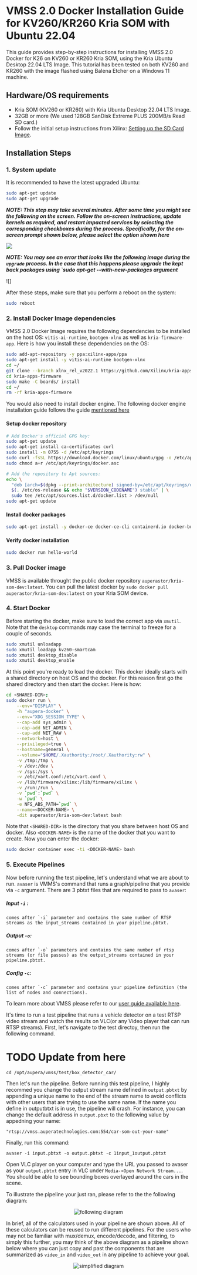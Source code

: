 # VMSS 2.0 Docker Installation Guide for KV260/KR260 Kria SOM with Ubuntu 22.04

This guide provides step-by-step instructions for installing VMSS 2.0 Docker for K26 on KV260 or KR260 Kria SOM, using the Kria Ubuntu Desktop 22.04 LTS Image. This tutorial has been tested on both KV260 and KR260 with the image flashed using Balena Etcher on a Windows 11 machine.

## Hardware/OS requirements

- Kria SOM (KV260 or KR260) with Kria Ubuntu Desktop 22.04 LTS Image.
- 32GB or more (We used 128GB SanDisk Extreme PLUS 200MB/s Read SD card.)
- Follow the initial setup instructions from Xilinx: [Setting up the SD Card Image](https://www.xilinx.com/products/som/kria/kv260-vision-starter-kit/kv260-getting-started-ubuntu/setting-up-the-sd-card-image.html).

## Installation Steps

### 1. System update
It is recommended to have the latest upgraded Ubuntu:
   ```bash
   sudo apt-get update
   sudo apt-get upgrade
   ```
**_NOTE: This step may take several minutes. After some time you might see the following on the screen. Follow the on-screen instructions, update kernels as required, and restart impacted services by selecting the corresponding checkboxes during the process. Specifically, for the on-screen prompt shown below, please select the option shown here_**


![](kernel_update.jpg)

**_NOTE: You may see an error that looks like the following image during the `upgrade` prcoess. In the case that this happens please upgrade the kept back packages using `sudo apt-get --with-new-packages argument_**

![]

After these steps, make sure that you perform a reboot on the system:
```bash
sudo reboot
```

### 2. Install Docker Image dependencies

VMSS 2.0 Docker Image requires the following dependencies to be installed on the host OS: `vitis-ai-runtime`, `bootgen-xlnx` as well as `kria-firmware-app`. Here is how you install these dependencies on the OS:

   ```bash
   sudo add-apt-repository -y ppa:xilinx-apps/ppa
   sudo apt-get install -y vitis-ai-runtime bootgen-xlnx
   cd ~/
   git clone --branch xlnx_rel_v2022.1 https://github.com/Xilinx/kria-apps-firmware.git
   cd kria-apps-firmware
   sudo make -C boards/ install
   cd ~/
   rm -rf kria-apps-firmware
   ```

You would also need to install docker engine. The following docker engine installation guide follows the guide [mentioned here](https://docs.docker.com/engine/install/ubuntu/#install-using-the-repository)

#### Setup docker repository

   ```bash
   # Add Docker's official GPG key:
   sudo apt-get update
   sudo apt-get install ca-certificates curl
   sudo install -m 0755 -d /etc/apt/keyrings
   sudo curl -fsSL https://download.docker.com/linux/ubuntu/gpg -o /etc/apt/keyrings/docker.asc
   sudo chmod a+r /etc/apt/keyrings/docker.asc
   
   # Add the repository to Apt sources:
   echo \
     "deb [arch=$(dpkg --print-architecture) signed-by=/etc/apt/keyrings/docker.asc] https://download.docker.com/linux/ubuntu \
     $(. /etc/os-release && echo "$VERSION_CODENAME") stable" | \
     sudo tee /etc/apt/sources.list.d/docker.list > /dev/null
   sudo apt-get update
   ```

#### Install docker packages
   ```bash
   sudo apt-get install -y docker-ce docker-ce-cli containerd.io docker-buildx-plugin docker-compose-plugin
   ```

#### Verify docker installation
   ```bash
   sudo docker run hello-world
   ```

### 3. Pull Docker image
VMSS is available throught the public docker repository `auperastor/kria-som-dev:latest`. You can pull the latest docker by `sudo docker pull auperastor/kria-som-dev:latest` on your Kria SOM device.

### 4. Start Docker

Before starting the docker, make sure to load the correct app via `xmutil`. Note that the `desktop` commands may case the terminal to freeze for a couple of seconds.

```bash
sudo xmutil unloadapp
sudo xmutil loadapp kv260-smartcam
sudo xmutil desktop_disable
sudo xmutil desktop_enable
```

At this point you're ready to load the docker. This docker ideally starts with a shared directory on host OS and the docker. For this reason first go the shared directory and then start the docker. Here is how:

```bash
cd <SHARED-DIR>;
sudo docker run \
    --env="DISPLAY" \
    -h "aupera-docker" \
    --env="XDG_SESSION_TYPE" \
    --cap-add sys_admin \
    --cap-add NET_ADMIN \
    --cap-add NET_RAW \
    --network=host \
    --privileged=true \
    --hostname=general \
    --volume="$HOME/.Xauthority:/root/.Xauthority:rw" \
    -v /tmp:/tmp \
    -v /dev:/dev \
    -v /sys:/sys \
    -v /etc/vart.conf:/etc/vart.conf \
    -v /lib/firmware/xilinx:/lib/firmware/xilinx \
    -v /run:/run \
    -v `pwd`:`pwd` \
    -w `pwd` \
    -e NFS_ABS_PATH=`pwd` \
    --name=<DOCKER-NAME> \
    -dit auperastor/kria-som-dev:latest bash
```

Note that `<SHARED-DIR>` is the directory that you share between host OS and docker. Also `<DOCKER-NAME>` is the name of the docker that you want to create. Now you can enter the docker:

```bash
sudo docker container exec -ti <DOCKER-NAME> bash
```

### 5. Execute Pipelines

Now before running the test pipeline, let's understand what we are about to run. `avaser` is VMMS's command that runs a graph/pipeline that you provide via `-c` argument. There are 3 pbtxt files that are required to pass to `avaser`:

##### Input `-i` : 
    comes after `-i` parameter and contains the same number of RTSP streams as the input_streams contained in your pipeline.pbtxt. 

##### Output `-o`: 
    comes after `-o` parameters and contains the same number of rtsp streams (or file passes) as the output_streams contained in your pipeline.pbtxt. 

##### Config `-c`: 
    comes after `-c` parameter and contains your pipeline definition (the list of nodes and connections). 

To learn more about VMSS please refer to our [user guide available here](https://auperatechvancouver.sharepoint.com/Shared%20Documents/Forms/AllItems.aspx?id=%2FShared%20Documents%2Freleases%2Fvmss2%2E0%5Favaf%5Favas%5Favac%2Fuser%5Fguides&p=true&ga=1).

It's time to run a test pipeline that runs a vehicle detector on a test RTSP video stream and watch the results on VLC(or any Video player that can run RTSP streams). First, let's navigate to the test directoy, then run the following command.


# TODO Update from here
```
cd /opt/aupera/vmss/test/box_detector_car/
```
Then let's run the pipeline. Before running this test pipeline, I highly recommed you change the output stream name defined in `output.pbtxt` by appending a unique name to the end of the stream name to avoid conflicts with other users that are trying to use the same name. If the name you define in outputbtxt is in use, the pipeline will crash. For instance, you can change the default address in `output.pbxt` to the following value by appedning your name:

```
"rtsp://vmss.auperatechnologies.com:554/car-som-out-your-name"
```

Finally, run this command:

```
avaser -i input.pbtxt -o output.pbtxt -c 1input_1output.pbtxt
```

Open VLC player on your computer and type the URL you passed to avaser as your `output.pbtxt` entry in VLC under `Media->Open Network Stream...`. You should be able to see bounding boxes overlayed around the cars in the scene. 

To illustrate the pipeline your just ran, please refer to the the following diagram: 
<div align="center">
  <img src="box_detector_visualizer.png" alt="following diagram">
</div>

In brief, all of the calculators used in your pipeline are shown above. All of these calculators can be reused to run different pipelines. For the users who may not be familiar with mux/demux, encode/decode, and filtering, to simply this further, you may think of the above diagram as a pipeline shown below where you can just copy and past the components that are summarized as `video_in` and `video_out` in any pipeline to achieve your goal.
<div align="center">
  <img src="simplified_graph.png" alt="simplified diagram">
</div>



